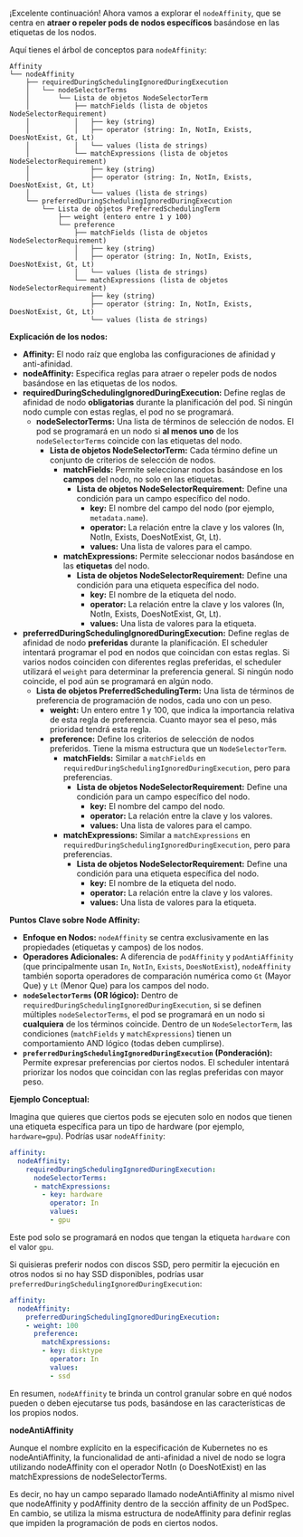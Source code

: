 ¡Excelente continuación! Ahora vamos a explorar el `nodeAffinity`, que se centra en **atraer o repeler pods de nodos específicos** basándose en las etiquetas de los nodos.

Aquí tienes el árbol de conceptos para `nodeAffinity`:

```
Affinity
└── nodeAffinity
    ├── requiredDuringSchedulingIgnoredDuringExecution
    │   └── nodeSelectorTerms
    │       └── Lista de objetos NodeSelectorTerm
    │           ├── matchFields (lista de objetos NodeSelectorRequirement)
    │           │   ├── key (string)
    │           │   ├── operator (string: In, NotIn, Exists, DoesNotExist, Gt, Lt)
    │           │   └── values (lista de strings)
    │           └── matchExpressions (lista de objetos NodeSelectorRequirement)
    │               ├── key (string)
    │               ├── operator (string: In, NotIn, Exists, DoesNotExist, Gt, Lt)
    │               └── values (lista de strings)
    └── preferredDuringSchedulingIgnoredDuringExecution
        └── Lista de objetos PreferredSchedulingTerm
            ├── weight (entero entre 1 y 100)
            └── preference
                ├── matchFields (lista de objetos NodeSelectorRequirement)
                │   ├── key (string)
                │   ├── operator (string: In, NotIn, Exists, DoesNotExist, Gt, Lt)
                │   └── values (lista de strings)
                └── matchExpressions (lista de objetos NodeSelectorRequirement)
                    ├── key (string)
                    ├── operator (string: In, NotIn, Exists, DoesNotExist, Gt, Lt)
                    └── values (lista de strings)
```

**Explicación de los nodos:**

* **Affinity:** El nodo raíz que engloba las configuraciones de afinidad y anti-afinidad.
* **nodeAffinity:** Especifica reglas para atraer o repeler pods de nodos basándose en las etiquetas de los nodos.
* **requiredDuringSchedulingIgnoredDuringExecution:** Define reglas de afinidad de nodo **obligatorias** durante la planificación del pod. Si ningún nodo cumple con estas reglas, el pod no se programará.
    * **nodeSelectorTerms:** Una lista de términos de selección de nodos. El pod se programará en un nodo si **al menos uno** de los `nodeSelectorTerms` coincide con las etiquetas del nodo.
        * **Lista de objetos NodeSelectorTerm:** Cada término define un conjunto de criterios de selección de nodos.
            * **matchFields:** Permite seleccionar nodos basándose en los **campos** del nodo, no solo en las etiquetas.
                * **Lista de objetos NodeSelectorRequirement:** Define una condición para un campo específico del nodo.
                    * **key:** El nombre del campo del nodo (por ejemplo, `metadata.name`).
                    * **operator:** La relación entre la clave y los valores (In, NotIn, Exists, DoesNotExist, Gt, Lt).
                    * **values:** Una lista de valores para el campo.
            * **matchExpressions:** Permite seleccionar nodos basándose en las **etiquetas** del nodo.
                * **Lista de objetos NodeSelectorRequirement:** Define una condición para una etiqueta específica del nodo.
                    * **key:** El nombre de la etiqueta del nodo.
                    * **operator:** La relación entre la clave y los valores (In, NotIn, Exists, DoesNotExist, Gt, Lt).
                    * **values:** Una lista de valores para la etiqueta.
* **preferredDuringSchedulingIgnoredDuringExecution:** Define reglas de afinidad de nodo **preferidas** durante la planificación. El scheduler intentará programar el pod en nodos que coincidan con estas reglas. Si varios nodos coinciden con diferentes reglas preferidas, el scheduler utilizará el `weight` para determinar la preferencia general. Si ningún nodo coincide, el pod aún se programará en algún nodo.
    * **Lista de objetos PreferredSchedulingTerm:** Una lista de términos de preferencia de programación de nodos, cada uno con un peso.
        * **weight:** Un entero entre 1 y 100, que indica la importancia relativa de esta regla de preferencia. Cuanto mayor sea el peso, más prioridad tendrá esta regla.
        * **preference:** Define los criterios de selección de nodos preferidos. Tiene la misma estructura que un `NodeSelectorTerm`.
            * **matchFields:** Similar a `matchFields` en `requiredDuringSchedulingIgnoredDuringExecution`, pero para preferencias.
                * **Lista de objetos NodeSelectorRequirement:** Define una condición para un campo específico del nodo.
                    * **key:** El nombre del campo del nodo.
                    * **operator:** La relación entre la clave y los valores.
                    * **values:** Una lista de valores para el campo.
            * **matchExpressions:** Similar a `matchExpressions` en `requiredDuringSchedulingIgnoredDuringExecution`, pero para preferencias.
                * **Lista de objetos NodeSelectorRequirement:** Define una condición para una etiqueta específica del nodo.
                    * **key:** El nombre de la etiqueta del nodo.
                    * **operator:** La relación entre la clave y los valores.
                    * **values:** Una lista de valores para la etiqueta.

**Puntos Clave sobre Node Affinity:**

* **Enfoque en Nodos:** `nodeAffinity` se centra exclusivamente en las propiedades (etiquetas y campos) de los nodos.
* **Operadores Adicionales:** A diferencia de `podAffinity` y `podAntiAffinity` (que principalmente usan `In`, `NotIn`, `Exists`, `DoesNotExist`), `nodeAffinity` también soporta operadores de comparación numérica como `Gt` (Mayor Que) y `Lt` (Menor Que) para los campos del nodo.
* **`nodeSelectorTerms` (OR lógico):** Dentro de `requiredDuringSchedulingIgnoredDuringExecution`, si se definen múltiples `nodeSelectorTerms`, el pod se programará en un nodo si **cualquiera** de los términos coincide. Dentro de un `NodeSelectorTerm`, las condiciones (`matchFields` y `matchExpressions`) tienen un comportamiento AND lógico (todas deben cumplirse).
* **`preferredDuringSchedulingIgnoredDuringExecution` (Ponderación):** Permite expresar preferencias por ciertos nodos. El scheduler intentará priorizar los nodos que coincidan con las reglas preferidas con mayor peso.

**Ejemplo Conceptual:**

Imagina que quieres que ciertos pods se ejecuten solo en nodos que tienen una etiqueta específica para un tipo de hardware (por ejemplo, `hardware=gpu`). Podrías usar `nodeAffinity`:

```yaml
affinity:
  nodeAffinity:
    requiredDuringSchedulingIgnoredDuringExecution:
      nodeSelectorTerms:
      - matchExpressions:
        - key: hardware
          operator: In
          values:
          - gpu
```

Este pod solo se programará en nodos que tengan la etiqueta `hardware` con el valor `gpu`.

Si quisieras preferir nodos con discos SSD, pero permitir la ejecución en otros nodos si no hay SSD disponibles, podrías usar `preferredDuringSchedulingIgnoredDuringExecution`:

```yaml
affinity:
  nodeAffinity:
    preferredDuringSchedulingIgnoredDuringExecution:
    - weight: 100
      preference:
        matchExpressions:
        - key: disktype
          operator: In
          values:
          - ssd
```

En resumen, `nodeAffinity` te brinda un control granular sobre en qué nodos pueden o deben ejecutarse tus pods, basándose en las características de los propios nodos.

**nodeAntiAffinity**

Aunque el nombre explícito en la especificación de Kubernetes no es nodeAntiAffinity, la funcionalidad de anti-afinidad a nivel de nodo se logra utilizando nodeAffinity con el operador NotIn (o DoesNotExist) en las matchExpressions de nodeSelectorTerms.

Es decir, no hay un campo separado llamado nodeAntiAffinity al mismo nivel que nodeAffinity y podAffinity dentro de la sección affinity de un PodSpec. En cambio, se utiliza la misma estructura de nodeAffinity para definir reglas que impiden la programación de pods en ciertos nodos.